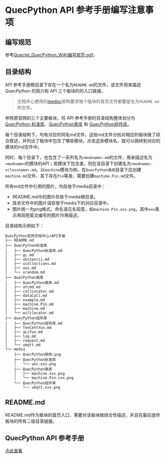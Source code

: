 # QuecPython API 参考手册编写注意事项

## 编写规范

参考[Quectel_QuecPython_WiKi编写规范.pdf](https://knowledge.quectel.com/download/attachments/151561997/%5BInternal%5DQuectel_QuecPython_WiKi%E7%BC%96%E5%86%99%E8%A7%84%E8%8C%83_V1.0.0_Preliminary_20230112.pdf?api=v2)。

## 目录结构

API 参考手册根目录下存在一个名为`README.md`的文件，该文件用来描述 QuecPython 的简介和 API 三个板块的的入口链接。

> 文档中心使用的[teedoc](https://gitee.com/teedoc)架构要求每个版块的首页文件都要是名为`README.md`的文件。

参照原官网的三个主要板块，将 API 参考手册的目录结构整体划分为 [QuecPython 标准库](https://python.quectel.com/wiki/#/zh-cn/api/pythonStdlib)、[QuecPython类库](https://python.quectel.com/wiki/#/zh-cn/api/QuecPythonClasslib) 和 [QuecPython组件库](https://python.quectel.com/wiki/#/zh-cn/api/QuecPythonThirdlib)。

每个目录结构下，均有对应的同名md文件，这些md文件分别对相应的板块做了综合叙述，并列出了板块中包含了哪些模块，点击这些模块名，就可以跳转到对应的模块的md文件中。

同时，每个目录下，也包含了一系列名为`<modname>.md`的文件，用来描述名为`<modname>`的模块的API；若模块下包含类，则在该目录下创建名为`<modname>.<classname>.md`。以`machine`模块为例，在`QuecPython类库`目录下应创建`machine.md`文件，其下存在`Pin`等类，需要创建`machime.Pin.md`文件。

所有md文件中引用的图片，均存放于media目录中：
- README.md中的图片存放于media根目录。
- 其余文件中的图片请存放于media下的对应目录中。
- 图片统一为png格式，命名请见名知意，如`machine.Pin.xxx.png`，其中`xxx`表示用简短英文编写的图片作用描述。

目录结构示例如下：

```
QuecPython官网文档中心/API手册
├── README.md
├── QuecPython标准库
│   ├── QuecPython标准库.md
│   ├── gc.md
│   ├── ubinascii.md
│   ├── ucollections.md
│   ├── uos.md
│   └── urandom.md
├── QuecPython类库
│   ├── QuecPython类库.md
│   ├── atcmd.md
│   ├── cellLocator.md
│   ├── dataCall.md
│   ├── example.md
│   ├── machine.Pin.md
│   ├── machine.md
│   └── wifilocator.md
├── QuecPython组件库
│   ├── QuecPython组件库.md
│   ├── TenCentYun.md
│   ├── aLiYun.md
│   ├── log.md
│   ├── request.md
│   └── umqtt.md
└── media
    ├── QuecPython架构.png
    ├── QuecPython标准库
    │   └── uos.xxx.png
    ├── QuecPython类库
    │   ├── machine.xxx.png
    │   └── machine.Pin.xxx.png
    └── QuecPython组件库
        └── umqtt.xxx.png
```

## README.md

README.md作为板块的首页入口，需要对该板块做综合性描述，并且在最后提供板块的所有二级目录链接。

## QuecPython API 参考手册

[点此查看](./README.md)
